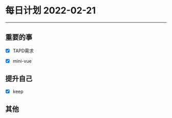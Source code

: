 #  每日计划 2022-02-21
---
## 重要的事
- [x]  TAPD需求
- [x]  mini-vue 




## 提升自己
- [x]  keep
  



## 其他








